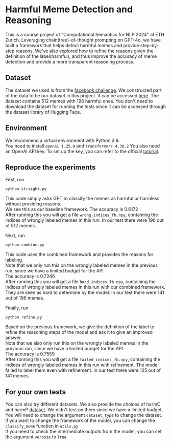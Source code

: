 # Harmful Meme Detection and Reasoning

This is a course project of "Computational Semantics for NLP 2024" at ETH Zurich. Leveraging chain(tree)-of-thought prompting on GPT-4o, we have built a framework that helps detect harmful memes and provide step-by-step reasons. We've also explored how to refine the reasons given the definition of the label(harmful), and thus improve the accuracy of meme detection and provide a more transparent reasoning process.

## Dataset
The dataset we used is from the [facebook challenge](https://ai.meta.com/blog/hateful-memes-challenge-and-data-set/). We constructed part of the data to be our dataset in this project. It can be accessed [here](https://huggingface.co/datasets/kyueran/fb-harmful-memes). The dataset contains 512 memes with 198 harmful ones. You don't need to download the dataset for running the tests since it can be accessed through the dataset library of Hugging Face.

## Environment

We recommend a virtual environment with Python 3.9.  
You need to install `openai 1.25.0` and `transformers 4.38.2`
You also need an OpenAI API key. To set up the key, you can refer to the official [tutorial](https://platform.openai.com/docs/quickstart).

## Reproduce the experiments
First, run 
```
python straight.py
```
This code simply asks GPT to classify the memes as harmful or harmless without providing reasons.  
We see this as our baseline framework. The accuracy is 0.6172  
After running this you will get a file `wrong_indices_fb.npy`, containing the indices of wrongly labeled memes in this run. In our test there were 196 out of 512 memes . 

Next, run
```
python combine.py
```
This code uses the combined framework and provides the reasons for labeling.  
Note that we only run this on the wrongly labeled memes in the previous run, since we have a limited budget for the API.  
The accuracy is 0.7246  
After running this you will get a file `hard_indices_fb.npy`, containing the indices of wrongly labeled memes in this run with our combined framework. They are seen as hard to determine by the model. In our test there were 141 out of 196 memes.  

Finally, run
```
python refine.py
```
Based on the previous framework, we give the definition of the label to refine the reasoning steps of the model and ask it to give an improved answer.  
Note that we also only run this on the wrongly labeled memes in the previous run, since we have a limited budget for the API.  
The accuracy is 0.7559  
After running this you will get a file `failed_indices_fb.npy`, containing the indices of wrongly labeled memes in this run with refinement. The model failed to label them even with refinement. In our test there were 125 out of 141 memes.

## For your own tests
You can also try different datasets. We also provide the choices of harmC and harmP [dataset](https://aclanthology.org/2021.findings-emnlp.379/).
We didn't test on them since we have a limited budget.  
You will need to change the argument `dataset_type` to change the dataset.  
If you want to change the framework of the model, you can change the `classify_meme` function in `utils.py`  
If you need to check the intermediate outputs from the model, you can set the argument `verbose` to `True`
